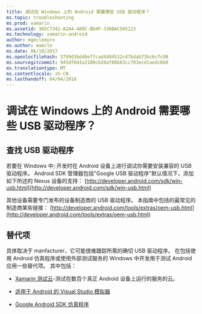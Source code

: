 ```yaml
---
title: 调试在 Windows 上的 Android 需要哪些 USB 驱动程序？
ms.topic: troubleshooting
ms.prod: xamarin
ms.assetid: 36EC7341-A2A4-409C-BD4F-330BAC505123
ms.technology: xamarin-android
author: mgmclemore
ms.author: mamcle
ms.date: 06/19/2017
ms.openlocfilehash: 5799d3bd40effcad4404532c47bdab73bc6cfc98
ms.sourcegitcommit: 945df041e2180cb20af08b83cc703ecd1aedc6b0
ms.translationtype: MT
ms.contentlocale: zh-CN
ms.lasthandoff: 04/04/2018
---
```

# <a name="what-usb-drivers-do-i-need-to-debug-android-on-windows"></a>调试在 Windows 上的 Android 需要哪些 USB 驱动程序？

## <a name="finding-usb-drivers"></a>查找 USB 驱动程序

若要在 Windows 中; 开发时在 Android 设备上进行调试你需要安装兼容的 USB 驱动程序。 Android SDK 管理器包括"Google USB 驱动程序"默认情况下，添加如下所述的 Nexus 设备的支持： [http://developer.android.com/sdk/win-usb.html](http://developer.android.com/sdk/win-usb.html)

其他设备需要专门发布的设备制造商的 USB 驱动程序。 本指南中包括的最常见的制造商某些链接： [http://developer.android.com/tools/extras/oem-usb.html](http://developer.android.com/tools/extras/oem-usb.html)

## <a name="alternatives"></a>替代项

具体取决于 manfacturer，它可能很难跟踪所需的确切 USB 驱动程序。 在包括使用 Android 仿真程序或使用外部测试服务的 Windows 中开发用于测试 Android 应用一些替代项。 其中包括：

- [Xamarin 测试云](https://xamarin.com/test-cloud)-测试在数百个真正 Android 设备上运行的服务的云。

- [适用于 Android 的 Visual Studio 模拟器](https://www.visualstudio.com/en-us/features/msft-android-emulator-vs.aspx)

- [Google Android SDK 仿真程序](~/android/deploy-test/debugging/android-sdk-emulator/index.md)

